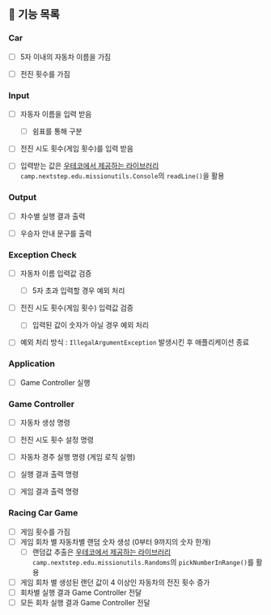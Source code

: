 ## 📌 기능 목록

### Car
- [ ] 5자 이내의 자동차 이름을 가짐
- [ ] 전진 횟수를 가짐


### Input
- [ ] 자동자 이름을 입력 받음
  - [ ] 쉼표를 통해 구분
- [ ] 전진 시도 횟수(게임 횟수)를 입력 받음
- [ ] 입력받는 값은 [우테코에서 제공하는 라이브러리](https://github.com/woowacourse-projects/mission-utils#mission-utils) `camp.nextstep.edu.missionutils.Console`의 `readLine()`을 활용


### Output
- [ ] 차수별 실행 결과 출력
- [ ] 우승자 안내 문구를 출력


### Exception Check
- [ ] 자동차 이름 입력값 검증
  - [ ] 5자 초과 입력할 경우 예외 처리
- [ ] 전진 시도 횟수(게임 횟수) 입력값 검증
  - [ ] 입력된 값이 숫자가 아닐 경우 예외 처리
- [ ] 예외 처리 방식 : `IllegalArgumentException` 발생시킨 후 애플리케이션 종료


### Application
- [ ] Game Controller 실행


### Game Controller
- [ ] 자동차 생성 명령
- [ ] 전진 시도 횟수 설정 명령
- [ ] 자동차 경주 실행 명령 (게임 로직 실행)
- [ ] 실행 결과 출력 명령
- [ ] 게임 결과 출력 명령


### Racing Car Game
- [ ] 게임 횟수를 가짐
- [ ] 게임 회차 별 자동차별 랜덤 숫자 생성 (0부터 9까지의 숫자 한개)
  - [ ] 랜덤값 추출은 [우테코에서 제공하는 라이브러리](https://github.com/woowacourse-projects/mission-utils#mission-utils) `camp.nextstep.edu.missionutils.Randoms`의 `pickNumberInRange()`를 활용
- [ ] 게임 회차 별 생성된 랜던 값이 4 이상인 자동차의 전진 횟수 증가
- [ ] 회차별 실행 결과 Game Controller 전달
- [ ] 모든 회차 실행 결과 Game Controller 전달